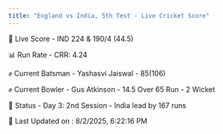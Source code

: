 ```yaml
---
title: "England vs India, 5th Test - Live Cricket Score"
---
```


🔴 Live Score - IND 224 & 190/4 (44.5)  

📊 Run Rate - CRR: 4.24  

✊ Current Batsman - Yashasvi Jaiswal - 85(106)  

✊ Current Bowler - Gus Atkinson - 14.5 Over 65 Run - 2 Wicket  

📑 Status - Day 3: 2nd Session - India lead by 167 runs

📝 Last Updated on : 8/2/2025, 6:22:16 PM  

